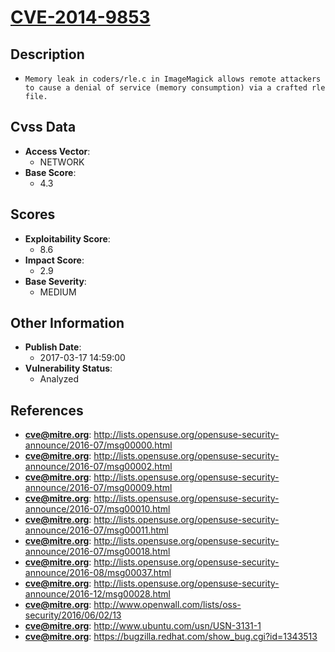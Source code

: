 
# [CVE-2014-9853](https://cve.mitre.org/cgi-bin/cvename.cgi?name=CVE-2014-9853)

## Description

- `Memory leak in coders/rle.c in ImageMagick allows remote attackers to cause a denial of service (memory consumption) via a crafted rle file.`

## Cvss Data

- **Access Vector**:
  - NETWORK
- **Base Score**:
  - 4.3

## Scores

- **Exploitability Score**:
  - 8.6
- **Impact Score**:
  - 2.9
- **Base Severity**:
  - MEDIUM

## Other Information

- **Publish Date**:
  - 2017-03-17 14:59:00
- **Vulnerability Status**:
  - Analyzed

## References

- **cve@mitre.org**: http://lists.opensuse.org/opensuse-security-announce/2016-07/msg00000.html
- **cve@mitre.org**: http://lists.opensuse.org/opensuse-security-announce/2016-07/msg00002.html
- **cve@mitre.org**: http://lists.opensuse.org/opensuse-security-announce/2016-07/msg00009.html
- **cve@mitre.org**: http://lists.opensuse.org/opensuse-security-announce/2016-07/msg00010.html
- **cve@mitre.org**: http://lists.opensuse.org/opensuse-security-announce/2016-07/msg00011.html
- **cve@mitre.org**: http://lists.opensuse.org/opensuse-security-announce/2016-07/msg00018.html
- **cve@mitre.org**: http://lists.opensuse.org/opensuse-security-announce/2016-08/msg00037.html
- **cve@mitre.org**: http://lists.opensuse.org/opensuse-security-announce/2016-12/msg00028.html
- **cve@mitre.org**: http://www.openwall.com/lists/oss-security/2016/06/02/13
- **cve@mitre.org**: http://www.ubuntu.com/usn/USN-3131-1
- **cve@mitre.org**: https://bugzilla.redhat.com/show_bug.cgi?id=1343513

